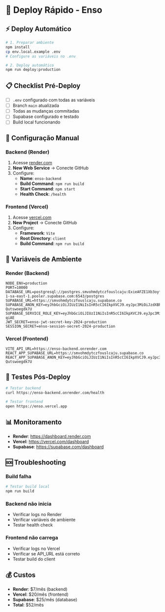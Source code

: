 # 🚀 Deploy Rápido - Enso

## ⚡ Deploy Automático

```bash
# 1. Preparar ambiente
npm install
cp env.local.example .env
# Configure as variáveis no .env

# 2. Deploy automático
npm run deploy:production
```

## 📋 Checklist Pré-Deploy

- [ ] `.env` configurado com todas as variáveis
- [ ] Branch `main` atualizada
- [ ] Todas as mudanças commitadas
- [ ] Supabase configurado e testado
- [ ] Build local funcionando

## 🔧 Configuração Manual

### Backend (Render)
1. Acesse [render.com](https://render.com)
2. **New Web Service** → Conecte GitHub
3. Configure:
   - **Name**: `enso-backend`
   - **Build Command**: `npm run build`
   - **Start Command**: `npm start`
   - **Health Check**: `/health`

### Frontend (Vercel)
1. Acesse [vercel.com](https://vercel.com)
2. **New Project** → Conecte GitHub
3. Configure:
   - **Framework**: `Vite`
   - **Root Directory**: `client`
   - **Build Command**: `npm run build`

## 🔑 Variáveis de Ambiente

### Render (Backend)
```env
NODE_ENV=production
PORT=10000
DATABASE_URL=postgresql://postgres.smvohmdytczfouslcaju:ExieAFZE1Xb3oyfh@aws-1-sa-east-1.pooler.supabase.com:6543/postgres
SUPABASE_URL=https://smvohmdytczfouslcaju.supabase.co
SUPABASE_ANON_KEY=eyJhbGciOiJIUzI1NiIsInR5cCI6IkpXVCJ9.eyJpc3MiOiJzdXBhYmFzZSIsInJlZiI6InNtdm9obWR5dGN6Zm91c2xjYWp1Iiwicm9sZSI6ImFub24iLCJpYXQiOjE3NTU1MTk1MzQsImV4cCI6MjA3MTA5NTUzNH0.0qJpEQVooxEDsRa26MhqDk76ACb7Tg-Qutswoegdk7U
SUPABASE_SERVICE_ROLE_KEY=eyJhbGciOiJIUzI1NiIsInR5cCI6IkpXVCJ9.eyJpc3MiOiJzdXBhYmFzZSIsInJlZiI6InNtdm9obWR5dGN6Zm91c2xjYWp1Iiwicm9sZSI6InNlcnZpY2Vfcm9sZSIsImlhdCI6MTc1NTUxOTUzNCwiZXhwIjoyMDcxMDk1NTM0fQ.UWuEALzLAlQoYQrWGOKuPbWUWxAmMNAHJ9IUtE-qiAE
JWT_SECRET=enso-jwt-secret-key-2024-production
SESSION_SECRET=enso-session-secret-2024-production
```

### Vercel (Frontend)
```env
VITE_API_URL=https://enso-backend.onrender.com
REACT_APP_SUPABASE_URL=https://smvohmdytczfouslcaju.supabase.co
REACT_APP_SUPABASE_ANON_KEY=eyJhbGciOiJIUzI1NiIsInR5cCI6IkpXVCJ9.eyJpc3MiOiJzdXBhYmFzZSIsInJlZiI6InNtdm9obWR5dGN6Zm91c2xjYWp1Iiwicm9sZSI6ImFub24iLCJpYXQiOjE3NTU1MTk1MzQsImV4cCI6MjA3MTA5NTUzNH0.0qJpEQVooxEDsRa26MhqDk76ACb7Tg-Qutswoegdk7U
```

## 🧪 Testes Pós-Deploy

```bash
# Testar backend
curl https://enso-backend.onrender.com/health

# Testar frontend
open https://enso.vercel.app
```

## 📊 Monitoramento

- **Render**: https://dashboard.render.com
- **Vercel**: https://vercel.com/dashboard  
- **Supabase**: https://supabase.com/dashboard

## 🆘 Troubleshooting

### Build falha
```bash
# Testar build local
npm run build
```

### Backend não inicia
- Verificar logs no Render
- Verificar variáveis de ambiente
- Testar health check

### Frontend não carrega
- Verificar logs no Vercel
- Verificar se API_URL está correto
- Testar build do client

## 💰 Custos

- **Render**: $7/mês (backend)
- **Vercel**: $20/mês (frontend)
- **Supabase**: $25/mês (database)
- **Total**: $52/mês

